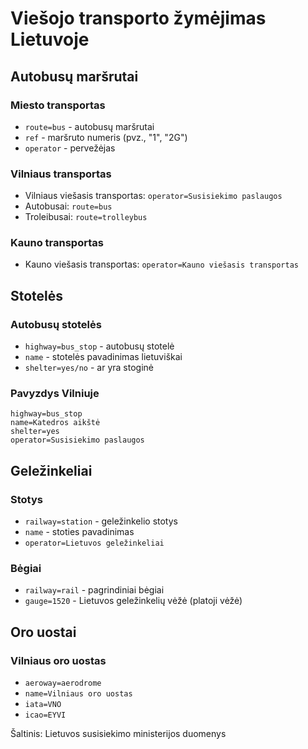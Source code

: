# Viešojo transporto žymėjimas Lietuvoje

## Autobusų maršrutai

### Miesto transportas
- `route=bus` - autobusų maršrutai
- `ref` - maršruto numeris (pvz., "1", "2G")
- `operator` - pervežėjas

### Vilniaus transportas
- Vilniaus viešasis transportas: `operator=Susisiekimo paslaugos`
- Autobusai: `route=bus`
- Troleibusai: `route=trolleybus`

### Kauno transportas
- Kauno viešasis transportas: `operator=Kauno viešasis transportas`

## Stotelės

### Autobusų stotelės
- `highway=bus_stop` - autobusų stotelė
- `name` - stotelės pavadinimas lietuviškai
- `shelter=yes/no` - ar yra stoginė

### Pavyzdys Vilniuje
```
highway=bus_stop
name=Katedros aikštė
shelter=yes
operator=Susisiekimo paslaugos
```

## Geležinkeliai

### Stotys
- `railway=station` - geležinkelio stotys
- `name` - stoties pavadinimas
- `operator=Lietuvos geležinkeliai`

### Bėgiai
- `railway=rail` - pagrindiniai bėgiai
- `gauge=1520` - Lietuvos geležinkelių vėžė (platoji vėžė)

## Oro uostai

### Vilniaus oro uostas
- `aeroway=aerodrome`
- `name=Vilniaus oro uostas`
- `iata=VNO`
- `icao=EYVI`

Šaltinis: Lietuvos susisiekimo ministerijos duomenys